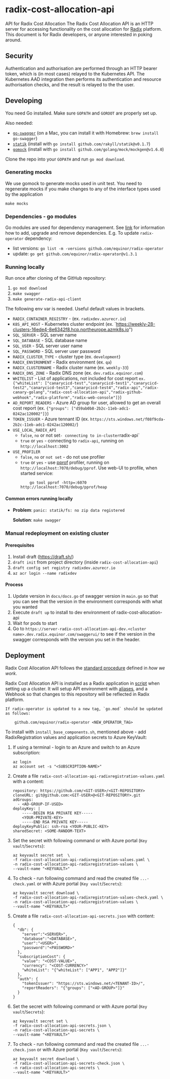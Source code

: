 # radix-cost-allocation-api
API for Radix Cost Allocation
The Radix Cost Allocation API is an HTTP server for accessing functionality on the cost allocation for [Radix](https://www.radix.equinor.com) platform. This document is for Radix developers, or anyone interested in poking around.

## Security

Authentication and authorisation are performed through an HTTP bearer token, which is (in most cases) relayed to the Kubernetes API. The Kubernetes AAD integration then performs its authentication and resource authorisation checks, and the result is relayed to the the user.

## Developing

You need Go installed. Make sure `GOPATH` and `GOROOT` are properly set up.

Also needed:

- [`go-swagger`](https://github.com/go-swagger/go-swagger) (on a Mac, you can install it with Homebrew: `brew install go-swagger`)
- [`statik`](https://github.com/rakyll/statik) (install with `go install github.com/rakyll/statik@v0.1.7`)
- [`gomock`](https://github.com/golang/mock) (install with `go install github.com/golang/mock/mockgen@v1.6.0`)

Clone the repo into your `GOPATH` and run `go mod download`.

### Generating mocks
We use gomock to generate mocks used in unit test.
You need to regenerate mocks if you make changes to any of the interface types used by the application

`make mocks`

### Dependencies - go modules

Go modules are used for dependency management. See [link](https://blog.golang.org/using-go-modules) for information how to add, upgrade and remove dependencies. E.g. To update `radix-operator` dependency:

- list versions: `go list -m -versions github.com/equinor/radix-operator`
- update: `go get github.com/equinor/radix-operator@v1.3.1`

### Running locally

Run once after cloning of the GitHub repository:

1. `go mod download`
2. `make swagger`
3. `make generate-radix-api-client`

The following env var is needed. Useful default values in brackets.

* `RADIX_CONTAINER_REGISTRY` - (ex. `radixdev.azurecr.io`)
* `K8S_API_HOST` - Kubernetes cluster endpoint (ex. `https://weekly-28-clusters-16ede4-8e6342f8.hcp.northeurope.azmk8s.io")
* `SQL_SERVER` - SQL server name
* `SQL_DATABASE` - SQL database name
* `SQL_USER` - SQL server user name
* `SQL_PASSWORD` - SQL server user password
* `RADIX_CLUSTER_TYPE` - cluster type (ex. `development`)
* `RADIX_ENVIRONMENT` - Radix environment (ex. `qa`)
* `RADIX_CLUSTERNAME` - Radix cluster name (ex. `weekly-33`)
* `RADIX_DNS_ZONE` - Radix DNS zone (ex. `dev.radix.equinor.com`)
* `WHITELIST` - List of applications, not included for cost report `ex. {"whiteList": ["canarycicd-test","canarycicd-test1","canarycicd-test2","canarycicd-test3","canarycicd-test4","radix-api","radix-canary-golang","radix-cost-allocation-api","radix-github-webhook","radix-platform","radix-web-console"]}`)
* `AD_REPORT_READERS` - Azure AD group for user, allowed to get an overall cost report (ex. `{"groups": ["d59ab0b8-2b2c-11eb-adc1-0242ac120002"]}`)
* `TOKEN_ISSUER` - Azure tennant ID (ex. `https://sts.windows.net/f08f9cda-2b2c-11eb-adc1-0242ac120002/`)
* `USE_LOCAL_RADIX_API`
  * `false`, `no` or not set` - connecting to in-cluster `radix-api`
  * `true` or `yes` - connecting to `radix-api`, running on `http://localhost:3002`
* `USE_PROFILER`
  * `false`, `no` or `not set` - do not use profiler
  * `true` or `yes` - use [pprof](https://golang.org/pkg/net/http/pprof/) profiler, running on `http://localhost:7070/debug/pprof`. Use web-UI to profile, when started service:
    ```
        go tool pprof -http=:6070 http://localhost:7070/debug/pprof/heap
    ```

#### Common errors running locally

- **Problem**: `panic: statik/fs: no zip data registered`

  **Solution**: `make swagger`

### Manual redeployment on existing cluster

#### Prerequisites

1. Install draft (https://draft.sh/)
2. `draft init` from project directory (inside `radix-cost-allocation-api`)
3. `draft config set registry radixdev.azurecr.io`
4. `az acr login --name radixdev`

#### Process

1. Update version in `docs/docs.go` of swagger version in `main.go` so that you can see that the version in the environment corresponds with what you wanted
2. Execute `draft up` to install to dev environment of radix-cost-allocation-api
3. Wait for pods to start
4. Go to `https://server-radix-cost-allocation-api-dev.<cluster name>.dev.radix.equinor.com/swaggerui/` to see if the version in the swagger corresponds with the version you set in the header.

## Deployment

Radix Cost Allocation API follows the [standard procedure](https://github.com/equinor/radix-private/blob/master/docs/how-we-work/development-practices.md#standard-radix-applications) defined in _how we work_. 

Radix Cost Allocation API is installed as a Radix application in [script](https://github.com/equinor/radix-platform/blob/master/scripts/install_base_components.sh) when setting up a cluster. It will setup API environment with [aliases](https://github.com/equinor/radix-platform/blob/master/scripts/create_alias.sh), and a Webhook so that changes to this repository will be reflected in Radix platform. 
```
If radix-operator is updated to a new tag, `go.mod` should be updated as follows: 
   
    github.com/equinor/radix-operator <NEW_OPERATOR_TAG>
```
To install with `install_base_components.sh`, mentioned above - add RadixRegistration values and application secrets to Azure KeyVault:
1. If using a terminal - login to an Azure and switch to an Azure subscription:
    ```
    az login
    az account set -s "<SUBSCRIPTION-NAME>"
    ```
2. Create a file `radix-cost-allocation-api-radixregistration-values.yaml` with a content:
    ```
    repository: https://github.com/<GIT-USER>/<GIT-REPOSITORY>
    cloneURL: git@github.com:<GIT-USER>@<GIT-REPOSITORY>.git
    adGroups:
      - <AD-GROUP-IF-USED>
    deployKey: |
        -----BEGIN RSA PRIVATE KEY-----
        <YOUR-PRIVATE-KEY>
        -----END RSA PRIVATE KEY-----
    deployKeyPublic: ssh-rsa <YOUR-PUBLIC-KEY>
    sharedSecret: <SOME-RANDOM-TEXT>
    ```
3. Set the secret with following command or with Azure portal (`Key vault`/`Secrets`):
    ```
    az keyvault secret set  \
    -f radix-cost-allocation-api-radixregistration-values.yaml \
    -n radix-cost-allocation-api-radixregistration-values \
    --vault-name "<KEYVAULT>"
    ```
4. To check - run following command and read the created file `...-check.yaml` or with Azure portal (`Key vault`/`Secrets`):
    ```
    az keyvault secret download \
    -f radix-cost-allocation-api-radixregistration-values-check.yaml \
    -n radix-cost-allocation-api-radixregistration-values \
    --vault-name "<KEYVAULT>" 
    ```
5. Create a file `radix-cost-allocation-api-secrets.json` with content:
    ```
    {
      "db": {
        "server":"<SERVER>",
        "database":"<DATABASE>",
        "user":"<USER>",
        "password":"<PASSWORD>"
      },
      "subscriptionCost": {
        "value": "<COST-VALUE>",
        "currency": "<COST-CURRENCY>"
        "whiteList": "{"whiteList": ["APP1", "APP2"]}"
      },
      "auth": {
        "tokenIssuer": "https://sts.windows.net/<TENANT-ID>/",
        "reportReaders": "{"groups": ["<AD-GROUP>"]}"
      }
    }
    ```
6. Set the secret with following command or with Azure portal (`Key vault`/`Secrets`):
    ```
    az keyvault secret set \
    -f radix-cost-allocation-api-secrets.json \
    -n radix-cost-allocation-api-secrets \
    --vault-name "<KEYVAULT>"
    ```
7. To check - run following command and read the created file `...-check.json` or with Azure portal (`Key vault`/`Secrets`):
    ```
    az keyvault secret download \
    -f radix-cost-allocation-api-secrets-check.json \
    -n radix-cost-allocation-api-secrets \
    --vault-name "<KEYVAULT>" 
    ```
 
